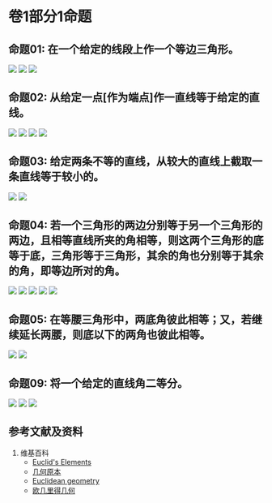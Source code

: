 # 卷1部分1命题

## 命题01: 在一个给定的线段上作一个等边三角形。
![](/images/欧几里得几何/欧几里得元素中典型的几何实验/卷1部分1命题/1a1.jpg)
![](/images/欧几里得几何/欧几里得元素中典型的几何实验/卷1部分1命题/1a2.jpg)
![](/images/欧几里得几何/欧几里得元素中典型的几何实验/卷1部分1命题/1a3.jpg)

## 命题02: 从给定一点[作为端点]作一直线等于给定的直线。
![](/images/欧几里得几何/欧几里得元素中典型的几何实验/卷1部分1命题/2a1.jpg)
![](/images/欧几里得几何/欧几里得元素中典型的几何实验/卷1部分1命题/2a2.jpg)
![](/images/欧几里得几何/欧几里得元素中典型的几何实验/卷1部分1命题/2a3.jpg)
![](/images/欧几里得几何/欧几里得元素中典型的几何实验/卷1部分1命题/2a4.jpg)

## 命题03: 给定两条不等的直线，从较大的直线上截取一条直线等于较小的。
![](/images/欧几里得几何/欧几里得元素中典型的几何实验/卷1部分1命题/3a1.jpg)
![](/images/欧几里得几何/欧几里得元素中典型的几何实验/卷1部分1命题/3a2.jpg)

## 命题04: 若一个三角形的两边分别等于另一个三角形的两边，且相等直线所夹的角相等，则这两个三角形的底等于底，三角形等于三角形，其余的角也分别等于其余的角，即等边所对的角。
![](/images/欧几里得几何/欧几里得元素中典型的几何实验/卷1部分1命题/4a1.jpg)
![](/images/欧几里得几何/欧几里得元素中典型的几何实验/卷1部分1命题/4a2.jpg)
![](/images/欧几里得几何/欧几里得元素中典型的几何实验/卷1部分1命题/4a3.jpg)
![](/images/欧几里得几何/欧几里得元素中典型的几何实验/卷1部分1命题/4a4.jpg)
![](/images/欧几里得几何/欧几里得元素中典型的几何实验/卷1部分1命题/4a5.jpg)

## 命题05: 在等腰三角形中，两底角彼此相等；又，若继续延长两腰，则底以下的两角也彼此相等。
![](/images/欧几里得几何/欧几里得元素中典型的几何实验/卷1部分1命题/5a1.jpg)
![](/images/欧几里得几何/欧几里得元素中典型的几何实验/卷1部分1命题/5a2.jpg)

## 命题09: 将一个给定的直线角二等分。
![](/images/欧几里得几何/欧几里得元素中典型的几何实验/卷1部分1命题/9a1.jpg)
![](/images/欧几里得几何/欧几里得元素中典型的几何实验/卷1部分1命题/9a2.jpg)
![](/images/欧几里得几何/欧几里得元素中典型的几何实验/卷1部分1命题/9a3.jpg)

## 参考文献及资料

1. 维基百科
	- [Euclid's Elements](https://en.wikipedia.org/wiki/Euclid%27s_Elements) 
	- [几何原本](https://zh.wikipedia.org/wiki/%E5%87%A0%E4%BD%95%E5%8E%9F%E6%9C%AC) 
	- [Euclidean geometry](https://en.wikipedia.org/wiki/Euclidean_geometry) 
	- [欧几里得几何](https://zh.wikipedia.org/wiki/%E6%AC%A7%E5%87%A0%E9%87%8C%E5%BE%97%E5%87%A0%E4%BD%95) 




